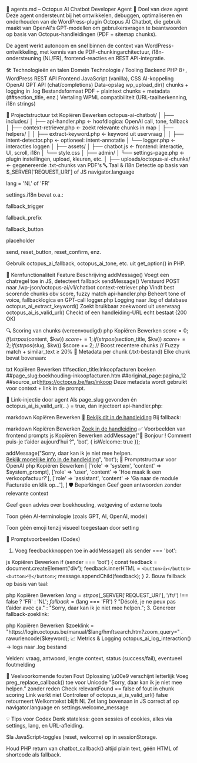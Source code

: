 🧠 agents.md – Octopus AI Chatbot Developer Agent
📌 Doel van deze agent
Deze agent ondersteunt bij het ontwikkelen, debuggen, optimaliseren en onderhouden van de WordPress-plugin Octopus AI Chatbot, die gebruik maakt van OpenAI's GPT-modellen om gebruikersvragen te beantwoorden op basis van Octopus-handleidingen (PDF + sitemap chunks).

De agent werkt autonoom en snel binnen de context van WordPress-ontwikkeling, met kennis van de PDF-chunkingarchitectuur, i18n-ondersteuning (NL/FR), frontend-reacties en REST API-integratie.

🛠️ Technologieën en talen
Domein	Technologie / Tooling
Backend	PHP 8+, WordPress REST API
Frontend	JavaScript (vanilla), CSS
AI-koppeling	OpenAI GPT API (chat/completions)
Data-opslag	wp_upload_dir() chunks + logging in .log
Bestandsformaat	PDF + plaintext chunks + metadata (##section_title, enz.)
Vertaling	WPML compatibiliteit (URL-taalherkenning, i18n strings)

📁 Projectstructuur
txt
Kopiëren
Bewerken
octopus-ai-chatbot/
│
├── includes/
│   ├── api-handler.php           ← hoofdlogica: OpenAI call, tone, fallback
│   ├── context-retriever.php     ← zoekt relevante chunks in map
│   ├── helpers/
│   │   ├── extract-keyword.php   ← keyword uit uservraag
│   │   ├── intent-detector.php   ← optioneel: intent-annotatie
│   └── logger.php                ← interacties loggen
│
├── assets/
│   ├── chatbot.js                ← frontend: interactie, UI, scroll, i18n
│   └── style.css
│
├── admin/
│   └── settings-page.php         ← plugin instellingen, upload, kleuren, etc.
│
├── uploads/octopus-ai-chunks/   ← gegenereerde .txt-chunks van PDF's
🔤 Taal & i18n
Detectie op basis van $_SERVER['REQUEST_URI'] of JS navigator.language

lang = 'NL' of 'FR'

settings.i18n bevat o.a.:

fallback_trigger

fallback_prefix

fallback_button

placeholder

send, reset_button, reset_confirm, enz.

Gebruik octopus_ai_fallback, octopus_ai_tone, etc. uit get_option() in PHP.

💬 Kernfunctionaliteit
Feature	Beschrijving
addMessage()	Voegt een chatregel toe in JS, detecteert fallback
sendMessage()	Verstuurd POST naar /wp-json/octopus-ai/v1/chatbot
context-retriever.php	Vindt best scorende chunks obv score, fuzzy match
api-handler.php	Beheert tone of voice, fallbacklogica en GPT-call
logger.php	Logging naar .log of database
octopus_ai_extract_keyword()	Zoekt bruikbaar zoekwoord uit uservraag
octopus_ai_is_valid_url()	Checkt of een handleiding-URL echt bestaat (200 OK)

🔍 Scoring van chunks (vereenvoudigd)
php
Kopiëren
Bewerken
$score = 0;
if (strpos($content, $kw)) $score += 1;
if (strpos($section_title, $kw)) $score += 2;
if (strpos($slug, $kw)) $score += 2;
// Boost recentere chunks
// Fuzzy match + similar_text ≥ 20%
📄 Metadata per chunk (.txt-bestand)
Elke chunk bevat bovenaan:

txt
Kopiëren
Bewerken
##section_title:Inkoopfacturen boeken
##page_slug:boekhouding-inkoopfacturen.htm
##original_page:pagina_12
##source_url:https://octopus.be/faq/inkoop
Deze metadata wordt gebruikt voor context + link in de prompt.

🔗 Link-injectie door agent
Als page_slug gevonden én octopus_ai_is_valid_url(...) = true, dan injecteert api-handler.php:

markdown
Kopiëren
Bewerken
📄 [Bekijk dit in de handleiding](https://login.octopus.be/manual/NL/boekhouding-inkoopfacturen.htm)
Bij fallback:

markdown
Kopiëren
Bewerken
[Zoek in de handleiding](https://login.octopus.be/manual/NL/hmftsearch.htm?zoom_query=factuur)
✅ Voorbeelden van frontend prompts
js
Kopiëren
Bewerken
addMessage("👋 Bonjour ! Comment puis-je t’aider aujourd’hui ?", 'bot', { isWelcome: true });

addMessage("Sorry, daar kan ik je niet mee helpen.<br><a href='https://login.octopus.be/manual/NL/hmftsearch.htm?zoom_query=factuur'>Bekijk mogelijke info in de handleiding</a>", 'bot');
🤖 Promptstructuur voor OpenAI
php
Kopiëren
Bewerken
[
  ['role' => 'system', 'content' => $system_prompt],
  ['role' => 'user', 'content' => 'Hoe maak ik een verkoopfactuur?'],
  ['role' => 'assistant', 'content' => 'Ga naar de module Facturatie en klik op...'],
]
🛡️ Beperkingen
Geef geen antwoorden zonder relevante context

Geef geen advies over boekhouding, wetgeving of externe tools

Toon géén AI-terminologie (zoals GPT, AI, OpenAI, model)

Toon géén emoji tenzij visueel toegestaan door setting

🧠 Promptvoorbeelden (Codex)
1. Voeg feedbackknoppen toe in addMessage() als sender === 'bot':

js
Kopiëren
Bewerken
if (sender === 'bot') {
  const feedback = document.createElement('div');
  feedback.innerHTML = `<button>👍</button><button>👎</button>`;
  message.appendChild(feedback);
}
2. Bouw fallback op basis van taal:

php
Kopiëren
Bewerken
$lang = strpos($_SERVER['REQUEST_URI'], '/fr/') !== false ? 'FR' : 'NL';
$fallback = ($lang === 'FR')
  ? "Désolé, je ne peux pas t’aider avec ça."
  : "Sorry, daar kan ik je niet mee helpen.";
3. Genereer fallback-zoeklink:

php
Kopiëren
Bewerken
$zoeklink = "https://login.octopus.be/manual/$lang/hmftsearch.htm?zoom_query=" . rawurlencode($keyword);
📈 Metrics & Logging
octopus_ai_log_interaction() → logs naar .log bestand

Velden: vraag, antwoord, lengte context, status (success/fail), eventueel foutmelding

🚨 Veelvoorkomende fouten
Fout	Oplossing
\u00e9 verschijnt letterlijk	Voeg preg_replace_callback() toe voor Unicode
"Sorry, daar kan ik je niet mee helpen." zonder reden	Check relevantFound == false of fout in chunk scoring
Link werkt niet	Controleer of octopus_ai_is_valid_url() false retourneert
Welkomtekst blijft NL	Zet lang bovenaan in JS correct af op navigator.language en settings.welcome_message

💡 Tips voor Codex
Denk stateless: geen sessies of cookies, alles via settings, lang, en URL-afleiding.

Sla JavaScript-toggles (reset, welcome) op in sessionStorage.

Houd PHP return van chatbot_callback() altijd plain text, géén HTML of shortcode als fallback.